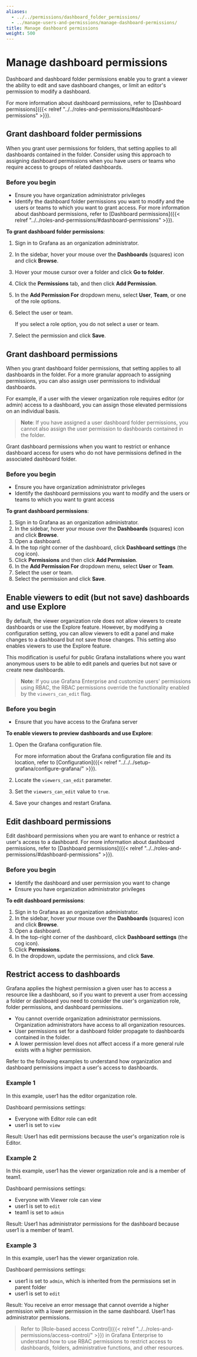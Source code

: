 ```yaml
---
aliases:
  - ../../permissions/dashboard_folder_permissions/
  - ../manage-users-and-permissions/manage-dashboard-permissions/
title: Manage dashboard permissions
weight: 500
---
```


# Manage dashboard permissions

Dashboard and dashboard folder permissions enable you to grant a viewer the ability to edit and save dashboard changes, or limit an editor's permission to modify a dashboard.

For more information about dashboard permissions, refer to [Dashboard permissions]({{< relref "../../roles-and-permissions/#dashboard-permissions" >}}).

## Grant dashboard folder permissions

When you grant user permissions for folders, that setting applies to all dashboards contained in the folder. Consider using this approach to assigning dashboard permissions when you have users or teams who require access to groups of related dashboards.

### Before you begin

- Ensure you have organization administrator privileges
- Identify the dashboard folder permissions you want to modify and the users or teams to which you want to grant access. For more information about dashboard permissions, refer to [Dashboard permissions]({{< relref "../../roles-and-permissions/#dashboard-permissions" >}}).

**To grant dashboard folder permissions**:

1. Sign in to Grafana as an organization administrator.
2. In the sidebar, hover your mouse over the **Dashboards** (squares) icon and click **Browse**.
3. Hover your mouse cursor over a folder and click **Go to folder**.
4. Click the **Permissions** tab, and then click **Add Permission**.
5. In the **Add Permission For** dropdown menu, select **User**, **Team**, or one of the role options.
6. Select the user or team.

   If you select a role option, you do not select a user or team.

7. Select the permission and click **Save**.

## Grant dashboard permissions

When you grant dashboard folder permissions, that setting applies to all dashboards in the folder. For a more granular approach to assigning permissions, you can also assign user permissions to individual dashboards.

For example, if a user with the viewer organization role requires editor (or admin) access to a dashboard, you can assign those elevated permissions on an individual basis.

> **Note**: If you have assigned a user dashboard folder permissions, you cannot also assign the user permission to dashboards contained in the folder.

Grant dashboard permissions when you want to restrict or enhance dashboard access for users who do not have permissions defined in the associated dashboard folder.

### Before you begin

- Ensure you have organization administrator privileges
- Identify the dashboard permissions you want to modify and the users or teams to which you want to grant access

**To grant dashboard permissions**:

1. Sign in to Grafana as an organization administrator.
1. In the sidebar, hover your mouse over the **Dashboards** (squares) icon and click **Browse**.
1. Open a dashboard.
1. In the top right corner of the dashboard, click **Dashboard settings** (the cog icon).
1. Click **Permissions** and then click **Add Permission**.
1. In the **Add Permission For** dropdown menu, select **User** or **Team**.
1. Select the user or team.
1. Select the permission and click **Save**.

## Enable viewers to edit (but not save) dashboards and use Explore

By default, the viewer organization role does not allow viewers to create dashboards or use the Explore feature. However, by modifying a configuration setting, you can allow viewers to edit a panel and make changes to a dashboard but not save those changes. This setting also enables viewers to use the Explore feature.

This modification is useful for public Grafana installations where you want anonymous users to be able to edit panels and queries but not save or create new dashboards.

> **Note**: If you use Grafana Enterprise and customize users' permissions using RBAC, the RBAC permissions override the functionality enabled by the `viewers_can_edit` flag.

### Before you begin

- Ensure that you have access to the Grafana server

**To enable viewers to preview dashboards and use Explore**:

1. Open the Grafana configuration file.

   For more information about the Grafana configuration file and its location, refer to [Configuration]({{< relref "../../../setup-grafana/configure-grafana/" >}}).

1. Locate the `viewers_can_edit` parameter.
1. Set the `viewers_can_edit` value to `true`.
1. Save your changes and restart Grafana.

## Edit dashboard permissions

Edit dashboard permissions when you are want to enhance or restrict a user's access to a dashboard. For more information about dashboard permissions, refer to [Dashboard permissions]({{< relref "../../roles-and-permissions/#dashboard-permissions" >}}).

### Before you begin

- Identify the dashboard and user permission you want to change
- Ensure you have organization administrator privileges

**To edit dashboard permissions**:

1. Sign in to Grafana as an organization administrator.
1. In the sidebar, hover your mouse over the **Dashboards** (squares) icon and click **Browse**.
1. Open a dashboard.
1. In the top-right corner of the dashboard, click **Dashboard settings** (the cog icon).
1. Click **Permissions**.
1. In the dropdown, update the permissions, and click **Save**.

## Restrict access to dashboards

Grafana applies the highest permission a given user has to access a resource like a dashboard, so if you want to prevent a user from accessing a folder or dashboard you need to consider the user's organization role, folder permissions, and dashboard permissions.

- You cannot override organization administrator permissions. Organization administrators have access to all organization resources.
- User permissions set for a dashboard folder propagate to dashboards contained in the folder.
- A lower permission level does not affect access if a more general rule exists with a higher permission.

Refer to the following examples to understand how organization and dashboard permissions impact a user's access to dashboards.

### Example 1

In this example, user1 has the editor organization role.

Dashboard permissions settings:

- Everyone with Editor role can edit
- user1 is set to `view`

Result: User1 has edit permissions because the user's organization role is Editor.

### Example 2

In this example, user1 has the viewer organization role and is a member of team1.

Dashboard permissions settings:

- Everyone with Viewer role can view
- user1 is set to `edit`
- team1 is set to `admin`

Result: User1 has administrator permissions for the dashboard because user1 is a member of team1.

### Example 3

In this example, user1 has the viewer organization role.

Dashboard permissions settings:

- user1 is set to `admin`, which is inherited from the permissions set in parent folder
- user1 is set to `edit`

Result: You receive an error message that cannot override a higher permission with a lower permission in the same dashboard. User1 has administrator permissions.

> Refer to [Role-based access Control]({{< relref "../../roles-and-permissions/access-control/" >}}) in Grafana Enterprise to understand how to use RBAC permissions to restrict access to dashboards, folders, administrative functions, and other resources.
